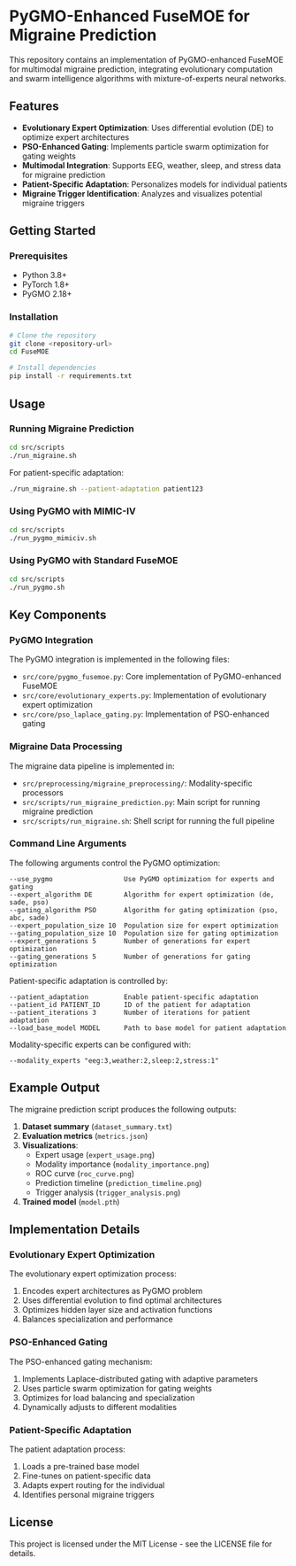 # PyGMO-Enhanced FuseMOE for Migraine Prediction

This repository contains an implementation of PyGMO-enhanced FuseMOE for multimodal migraine prediction, integrating evolutionary computation and swarm intelligence algorithms with mixture-of-experts neural networks.

## Features

- **Evolutionary Expert Optimization**: Uses differential evolution (DE) to optimize expert architectures 
- **PSO-Enhanced Gating**: Implements particle swarm optimization for gating weights
- **Multimodal Integration**: Supports EEG, weather, sleep, and stress data for migraine prediction
- **Patient-Specific Adaptation**: Personalizes models for individual patients
- **Migraine Trigger Identification**: Analyzes and visualizes potential migraine triggers

## Getting Started

### Prerequisites

- Python 3.8+ 
- PyTorch 1.8+
- PyGMO 2.18+

### Installation

```bash
# Clone the repository
git clone <repository-url>
cd FuseMOE

# Install dependencies
pip install -r requirements.txt
```

## Usage

### Running Migraine Prediction

```bash
cd src/scripts
./run_migraine.sh
```

For patient-specific adaptation:

```bash
./run_migraine.sh --patient-adaptation patient123
```

### Using PyGMO with MIMIC-IV

```bash
cd src/scripts
./run_pygmo_mimiciv.sh
```

### Using PyGMO with Standard FuseMOE

```bash
cd src/scripts
./run_pygmo.sh
```

## Key Components

### PyGMO Integration

The PyGMO integration is implemented in the following files:

- `src/core/pygmo_fusemoe.py`: Core implementation of PyGMO-enhanced FuseMOE
- `src/core/evolutionary_experts.py`: Implementation of evolutionary expert optimization
- `src/core/pso_laplace_gating.py`: Implementation of PSO-enhanced gating

### Migraine Data Processing

The migraine data pipeline is implemented in:

- `src/preprocessing/migraine_preprocessing/`: Modality-specific processors
- `src/scripts/run_migraine_prediction.py`: Main script for running migraine prediction
- `src/scripts/run_migraine.sh`: Shell script for running the full pipeline

### Command Line Arguments

The following arguments control the PyGMO optimization:

```
--use_pygmo                  Use PyGMO optimization for experts and gating
--expert_algorithm DE        Algorithm for expert optimization (de, sade, pso)
--gating_algorithm PSO       Algorithm for gating optimization (pso, abc, sade)
--expert_population_size 10  Population size for expert optimization
--gating_population_size 10  Population size for gating optimization
--expert_generations 5       Number of generations for expert optimization
--gating_generations 5       Number of generations for gating optimization
```

Patient-specific adaptation is controlled by:

```
--patient_adaptation         Enable patient-specific adaptation
--patient_id PATIENT_ID      ID of the patient for adaptation
--patient_iterations 3       Number of iterations for patient adaptation
--load_base_model MODEL      Path to base model for patient adaptation
```

Modality-specific experts can be configured with:

```
--modality_experts "eeg:3,weather:2,sleep:2,stress:1"
```

## Example Output

The migraine prediction script produces the following outputs:

1. **Dataset summary** (`dataset_summary.txt`)
2. **Evaluation metrics** (`metrics.json`)
3. **Visualizations**:
   - Expert usage (`expert_usage.png`)
   - Modality importance (`modality_importance.png`)
   - ROC curve (`roc_curve.png`)
   - Prediction timeline (`prediction_timeline.png`)
   - Trigger analysis (`trigger_analysis.png`)
4. **Trained model** (`model.pth`)

## Implementation Details

### Evolutionary Expert Optimization

The evolutionary expert optimization process:

1. Encodes expert architectures as PyGMO problem
2. Uses differential evolution to find optimal architectures
3. Optimizes hidden layer size and activation functions
4. Balances specialization and performance

### PSO-Enhanced Gating

The PSO-enhanced gating mechanism:

1. Implements Laplace-distributed gating with adaptive parameters
2. Uses particle swarm optimization for gating weights
3. Optimizes for load balancing and specialization
4. Dynamically adjusts to different modalities

### Patient-Specific Adaptation

The patient adaptation process:

1. Loads a pre-trained base model
2. Fine-tunes on patient-specific data
3. Adapts expert routing for the individual
4. Identifies personal migraine triggers

## License

This project is licensed under the MIT License - see the LICENSE file for details. 